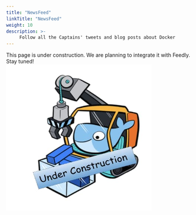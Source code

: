 ```yaml
---
title: "NewsFeed"
linkTitle: "NewsFeed"
weight: 10
description: >-
     Follow all the Captains' tweets and blog posts about Docker
---
```



This page is under construction. We are planning to integrate it with Feedly. Stay tuned!<br>
![My Image](under-construction.png)



